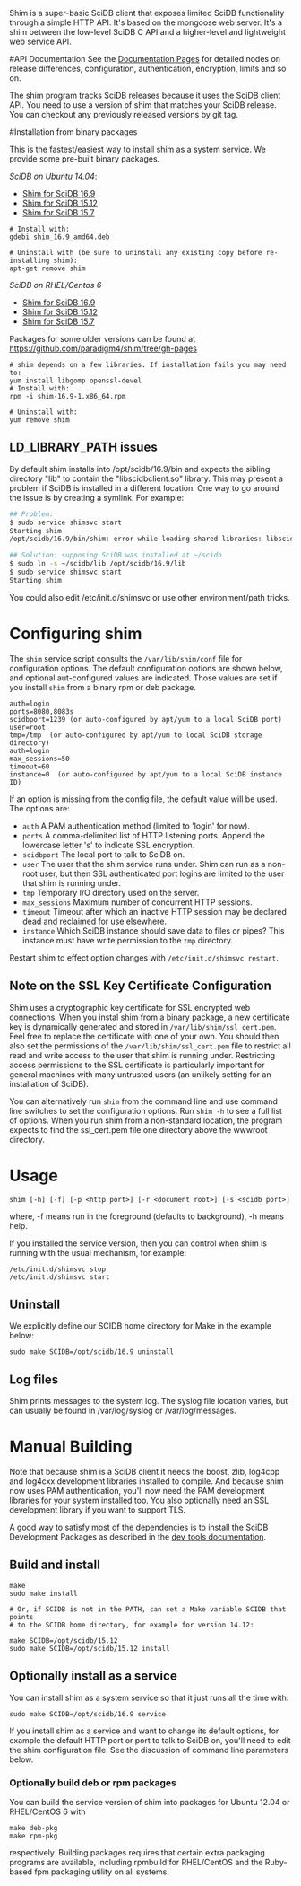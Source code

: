 Shim is a super-basic SciDB client that exposes limited SciDB functionality
through a simple HTTP API. It's based on the mongoose web server.  It's a shim
between the low-level SciDB C API and a higher-level and lightweight web
service API.

#API Documentation 
See the [Documentation Pages](http://htmlpreview.github.io/?https://raw.github.com/Paradigm4/shim/master/wwwroot/help.html) for detailed nodes on release differences, configuration, authentication, encryption, limits and so on.

The shim program tracks SciDB releases because it uses the SciDB client API.
You need to use a version of shim that matches your SciDB release. You can checkout any previously released versions by git tag.

#Installation from binary packages

This is the fastest/easiest way to install shim as a system service. We provide some pre-built binary packages.

*SciDB on Ubuntu 14.04*:
*  [Shim for SciDB 16.9](https://github.com/Paradigm4/shim/raw/gh-pages/shim_16.9_amd64.deb)
*  [Shim for SciDB 15.12](https://github.com/Paradigm4/shim/raw/gh-pages/shim_15.12_amd64.deb)
*  [Shim for SciDB 15.7](http://paradigm4.github.io/shim/ubuntu_14.04_shim_15.7_amd64.deb)

```
# Install with:
gdebi shim_16.9_amd64.deb

# Uninstall with (be sure to uninstall any existing copy before re-installing shim):
apt-get remove shim
```

*SciDB on RHEL/Centos 6*
* [Shim for SciDB 16.9](http://paradigm4.github.io/shim/shim-16.9-1.x86_64.rpm)
* [Shim for SciDB 15.12](http://paradigm4.github.io/shim/shim-15.12-1.x86_64.rpm)
* [Shim for SciDB 15.7](http://paradigm4.github.io/shim/shim-15.7-1.x86_64.rpm)

Packages for some older versions can be found at https://github.com/paradigm4/shim/tree/gh-pages

```
# shim depends on a few libraries. If installation fails you may need to:
yum install libgomp openssl-devel
# Install with:
rpm -i shim-16.9-1.x86_64.rpm

# Uninstall with:
yum remove shim
```

## LD_LIBRARY_PATH issues

By default shim installs into /opt/scidb/16.9/bin and expects the sibling directory "lib" to contain the "libscidbclient.so" library. This may present a problem if SciDB is installed in a different location. One way to go around the issue is by creating a symlink. For example:
```bash
## Problem:
$ sudo service shimsvc start
Starting shim
/opt/scidb/16.9/bin/shim: error while loading shared libraries: libscidbclient.so: cannot open shared object file: No such file or directory

## Solution: supposing SciDB was installed at ~/scidb
$ sudo ln -s ~/scidb/lib /opt/scidb/16.9/lib 
$ sudo service shimsvc start
Starting shim
```
You could also edit /etc/init.d/shimsvc or use other environment/path tricks.

# Configuring  shim
The `shim` service script consults the `/var/lib/shim/conf` file for
configuration options. The default configuration options are shown below,
and optional aut-configured values are indicated. Those values are set if
you install `shim` from a binary rpm or deb package.
```
auth=login
ports=8080,8083s
scidbport=1239 (or auto-configured by apt/yum to a local SciDB port)
user=root
tmp=/tmp  (or auto-configured by apt/yum to local SciDB storage directory)
auth=login
max_sessions=50
timeout=60
instance=0  (or auto-configured by apt/yum to a local SciDB instance ID)

```
If an option is missing from the config file, the default value will be used.
The options are:

* `auth` A PAM authentication method (limited to 'login' for now).
* `ports` A comma-delimited list of HTTP listening ports. Append the lowercase
letter 's' to indicate SSL encryption.
* `scidbport` The local port to talk to SciDB on.
* `user` The user that the shim service runs under. Shim can run as a non-root
user, but then SSL authenticated port logins are limited to the user that shim
is running under.
* `tmp` Temporary I/O directory used on the server.
* `max_sessions` Maximum number of concurrent HTTP sessions.
* `timeout` Timeout after which an inactive HTTP session may be declared dead and reclaimed for use elsewhere.
* `instance` Which SciDB instance should save data to files or pipes? This instance must have write permission to the `tmp` directory.

Restart shim to effect option changes with `/etc/init.d/shimsvc restart`.

## Note on the SSL Key Certificate Configuration

Shim uses a cryptographic key certificate for SSL encrypted web connections.
When you instal shim from a binary package, a new certificate key is
dynamically generated and stored in `/var/lib/shim/ssl_cert.pem`. Feel free to
replace the certificate with one of your own. You should then also set the
permissions of the `/var/lib/shim/ssl_cert.pem` file to restrict all read and
write access to the user that shim is running under.  Restricting access
permissions to the SSL certificate is particularly important for general
machines with many untrusted users (an unlikely setting for an installation of
SciDB).

You can alternatively run `shim` from the command line and use command line
switches to set the configuration options. Run `shim -h` to see a full list
of options. When you run shim from a non-standard location, the program
expects to find the ssl_cert.pem file one directory above the wwwroot
directory.

# Usage
```
shim [-h] [-f] [-p <http port>] [-r <document root>] [-s <scidb port>]
```
where, -f means run in the foreground (defaults to background), -h means help.

If you installed the service version, then you can control when shim is running with the usual mechanism, for example:
```
/etc/init.d/shimsvc stop
/etc/init.d/shimsvc start
```

## Uninstall
We explicitly define our SCIDB home directory for Make in the example below:
```
sudo make SCIDB=/opt/scidb/16.9 uninstall
```

## Log files
Shim prints messages to the system log. The syslog file location varies, but can usually be found in /var/log/syslog or /var/log/messages.

# Manual Building
Note that because shim is a SciDB client it needs the boost, zlib, log4cpp and log4cxx development libraries installed to compile. And because shim now uses PAM authentication, you'll now need the PAM development libraries for your system installed too. You also optionally need an SSL development library if you want to support TLS. 

A good way to satisfy most of the dependencies is to install the SciDB Development Packages as described in the [dev_tools documentation](https://github.com/paradigm4/dev_tools#required-packages-scidb-169).

## Build and install
```
make
sudo make install

# Or, if SCIDB is not in the PATH, can set a Make variable SCIDB that points
# to the SCIDB home directory, for example for version 14.12:

make SCIDB=/opt/scidb/15.12
sudo make SCIDB=/opt/scidb/15.12 install

```
## Optionally install as a service
You can install shim as a system service so that it just runs all the time with:
```
sudo make SCIDB=/opt/scidb/16.9 service
```
If you install shim as a service and want to change its default options, for example the default HTTP port or port to talk to SciDB on, you'll need to edit the shim configuration file. See the discussion of command line parameters below.

### Optionally build deb or rpm packages
You can build the service version of shim into packages for Ubuntu 12.04 or RHEL/CentOS 6 with
```
make deb-pkg
make rpm-pkg
```
respectively. Building packages requires that certain extra packaging programs are available,
including rpmbuild for RHEL/CentOS and the Ruby-based fpm packaging utility on all systems.

